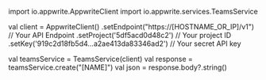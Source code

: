 import io.appwrite.AppwriteClient
import io.appwrite.services.TeamsService

val client = AppwriteClient()
  .setEndpoint("https://[HOSTNAME_OR_IP]/v1") // Your API Endpoint
  .setProject('5df5acd0d48c2') // Your project ID
  .setKey('919c2d18fb5d4...a2ae413da83346ad2') // Your secret API key

val teamsService = TeamsService(client)
val response = teamsService.create("[NAME]")
val json = response.body?.string()